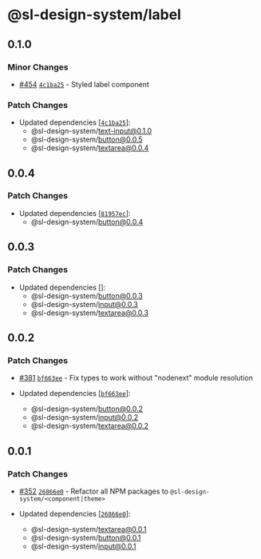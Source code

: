 # @sl-design-system/label

## 0.1.0

### Minor Changes

- [#454](https://github.com/sl-design-system/components/pull/454) [`4c1ba25`](https://github.com/sl-design-system/components/commit/4c1ba250a5b5edc65a74c47b9fbd869324791f17) - Styled label component

### Patch Changes

- Updated dependencies [[`4c1ba25`](https://github.com/sl-design-system/components/commit/4c1ba250a5b5edc65a74c47b9fbd869324791f17)]:
  - @sl-design-system/text-input@0.1.0
  - @sl-design-system/button@0.0.5
  - @sl-design-system/textarea@0.0.4

## 0.0.4

### Patch Changes

- Updated dependencies [[`81957ec`](https://github.com/sl-design-system/components/commit/81957ec587349c09d0a3d4e8ae41301c5730785f)]:
  - @sl-design-system/button@0.0.4

## 0.0.3

### Patch Changes

- Updated dependencies []:
  - @sl-design-system/button@0.0.3
  - @sl-design-system/input@0.0.3
  - @sl-design-system/textarea@0.0.3

## 0.0.2

### Patch Changes

- [#381](https://github.com/sl-design-system/components/pull/381) [`bf663ee`](https://github.com/sl-design-system/components/commit/bf663eecbb5e1607562c94058002569d481298eb) - Fix types to work without "nodenext" module resolution

- Updated dependencies [[`bf663ee`](https://github.com/sl-design-system/components/commit/bf663eecbb5e1607562c94058002569d481298eb)]:
  - @sl-design-system/button@0.0.2
  - @sl-design-system/input@0.0.2
  - @sl-design-system/textarea@0.0.2

## 0.0.1

### Patch Changes

- [#352](https://github.com/sl-design-system/components/pull/352) [`26866e0`](https://github.com/sl-design-system/components/commit/26866e0eda550e6c17f37f0e9cb6a9d4302c06bb) - Refactor all NPM packages to `@sl-design-system/<component|theme>`

- Updated dependencies [[`26866e0`](https://github.com/sl-design-system/components/commit/26866e0eda550e6c17f37f0e9cb6a9d4302c06bb)]:
  - @sl-design-system/textarea@0.0.1
  - @sl-design-system/button@0.0.1
  - @sl-design-system/input@0.0.1

